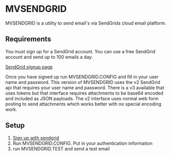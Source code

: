 # MVSENDGRID

MVSENDGRID is a utility to send email's via SendGrids cloud email platform.  

## Requirements

You must sign up for a SendGrid account. You can use a free SendGrid account and send up to 100 emails a day.

[SendGrid signup page](https://signup.sendgrid.com/)

Once you have signed up run MVSENDGRID.CONFIG and fill in your user name and password.  This version of MVSENDGRID uses the v2 SendGrid api that requires your user name and password.  There is a v3 available that uses tokens but that interface requires attachments to be base64 encoded and included as JSON payloads.  The v2 interface uses normal web form posting to send attachments which works better with no special encoding work.

## Setup

1. [Sign up with sendgrid](https://signup.sendgrid.com/)
2. Run MVSENDGRID.CONFIG.  Put in your authentication information
3. run MVSENDGRID.TEST and send a test email





<PageFooter />
